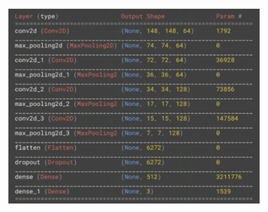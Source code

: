 ![FileModes](slideImages/image31.png)<!-- .element: style="border:0; width:700px; margin-left:150px" -->